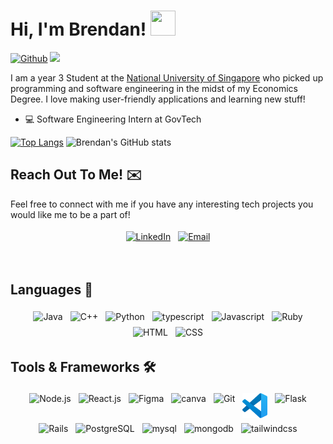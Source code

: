 # Hi, I'm Brendan! <img src="https://media.giphy.com/media/hvRJCLFzcasrR4ia7z/giphy.gif" height="40px" width="40px">

[![Github](https://img.shields.io/github/followers/BrendanCheong?label=Follow&style=social)](https://github.com/BrendanCheong)
![](https://visitor-badge.laobi.icu/badge?page_id=BrendanCheong.BrendanCheong) 

I am a year 3 Student at the [National University of Singapore](https://fass.nus.edu.sg/ecs/) who picked up programming and software engineering in the midst of my Economics Degree. I love making user-friendly applications and learning new stuff!
* 💻 Software Engineering Intern at GovTech

[![Top Langs](https://github-readme-stats.vercel.app/api/top-langs/?username=BrendanCheong&layout=compact&theme=nightowl&count_private=true&langs_count=10&hide=jupyter%20notebook,Tex,Vim%20script,ActionScript,DockerFile,HTML,CSS,VBScript,Shell)](https://github.com/anuraghazra/github-readme-stats)   ![Brendan's GitHub stats](https://github-readme-stats.vercel.app/api?username=BrendanCheong&layout=compact&show_icons=true&theme=aura)




## Reach Out To Me! ✉️

Feel free to connect with me if you have any interesting tech projects you would like me to be a part of!

<p align="center">
  <a href="https://linkedin.com/in/brendan-cheong-ern-jie/" target="_blank"> <img src="https://content.linkedin.com/content/dam/me/brand/en-us/brand-home/logos/In-Blue-Logo.png.original.png" title="LinkedIn" alt="LinkedIn" height="40" style="vertical-align:top; margin:4px"></a>
  <a href="mailto:brendancej1@gmail.com" target="_blank"> <img src="https://www.pikpng.com/pngl/b/194-1942846_mail-circle-icon-png-clipart.png" title="Email" alt="Email" height="40" style="vertical-align:top; margin:4px"></a>
 
</p>

<br/>

## Languages 🧰

<p align="center">
  <img src="https://www.shareicon.net/data/512x512/2016/09/23/833700_windows_512x512.png" alt="Java" title="Java" height="40" style="vertical-align:top; margin:4px">
  <img src="https://upload.wikimedia.org/wikipedia/commons/thumb/1/18/ISO_C%2B%2B_Logo.svg/1822px-ISO_C%2B%2B_Logo.svg.png" alt="C++" title="C++" height="40" style="vertical-align:top; margin:4px">
    <img src="https://cdn.jsdelivr.net/gh/devicons/devicon/icons/python/python-original.svg" alt="Python" title="Python" height="40" style="vertical-align:top; margin:4px">
  <img height="40" src="https://cdn.jsdelivr.net/gh/devicons/devicon/icons/typescript/typescript-plain.svg" alt="typescript" title="typescript" style="vertical-align:top; margin:4px" />
  <img src="https://logosvector.net/wp-content/uploads/2015/07/JavaScript_logo.png" alt="Javascript" title="Javascript" height="40" style="vertical-align:top; margin:4px">
  <img src="https://cdn.jsdelivr.net/gh/devicons/devicon/icons/ruby/ruby-original.svg" alt="Ruby" title="Ruby" height="40" style="vertical-align:top; margin:4px"> 
  <img src="https://cdn.worldvectorlogo.com/logos/html-1.svg" alt="HTML" title="HTML" height="40" style="vertical-align:top; margin:4px"> 
  <img src="https://logodix.com/logo/1111652.png" alt="CSS" title="CSS" height="40" style="vertical-align:top; margin:4px"> 

</p>

## Tools & Frameworks 🛠️

<p align="center">
  <img src="https://seeklogo.com/images/N/nodejs-logo-FBE122E377-seeklogo.com.png" alt="Node.js" title="Node.js" height="40" style="vertical-align:top; margin:4px">
  <img src="https://cdn.worldvectorlogo.com/logos/react-2.svg" alt="React.js" title="React.js" height="40" style="vertical-align:top; margin:4px">
  <img src="https://cdn.shopify.com/s/files/1/0284/7024/7555/products/figma2x_1048x.png?v=1591893627" alt="Figma" title="Figma" height="40" style="vertical-align:top; margin:4px">
  <img alt="canva" title="canva" height="40" src="https://cdn.jsdelivr.net/gh/devicons/devicon/icons/canva/canva-original.svg" style="vertical-align:top; margin:4px"/>
  <img src="https://git-scm.com/images/logos/downloads/Git-Icon-1788C.png" alt="Git" title="Git" height="40" style="vertical-align:top; margin:4px">
  <img src="https://raw.githubusercontent.com/github/explore/80688e429a7d4ef2fca1e82350fe8e3517d3494d/topics/visual-studio-code/visual-studio-code.png" alt="VS Code" title="VS Code" height="40" style="vertical-align:top; margin:4px">
  <img src="https://cdn.jsdelivr.net/gh/devicons/devicon/icons/flask/flask-original.svg" alt="Flask" title="Flask" height="40" style="vertical-align:top; margin:4px">
  <img src="https://cdn.jsdelivr.net/gh/devicons/devicon/icons/rails/rails-plain-wordmark.svg" alt="Rails" title="Rails" height="40" style="vertical-align:top; margin:4px">
<img src="https://upload.wikimedia.org/wikipedia/commons/thumb/2/29/Postgresql_elephant.svg/1200px-Postgresql_elephant.svg.png" alt="PostgreSQL" title="PostgreSQL" height="40" style="vertical-align:top; margin:4px"> 
<img height="40" src="https://cdn.jsdelivr.net/gh/devicons/devicon/icons/mysql/mysql-plain.svg" alt="mysql" title="mysql" style="vertical-align:top; margin:4px" />

<img src="https://cdn.jsdelivr.net/gh/devicons/devicon/icons/mongodb/mongodb-original.svg" height="40" alt="mongodb" title="mongodb" style="vertical-align:top; margin:4px" />
<img src="https://cdn.jsdelivr.net/gh/devicons/devicon/icons/tailwindcss/tailwindcss-plain.svg" alt="tailwindcss" title="tailwindcss" height="40" style="vertical-align:top; margin:4px"/>

</p>
